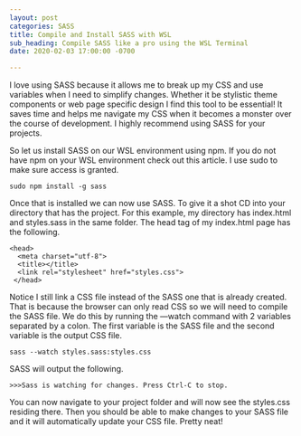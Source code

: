 ```yaml
---
layout: post
categories: SASS
title: Compile and Install SASS with WSL
sub_heading: Compile SASS like a pro using the WSL Terminal
date: 2020-02-03 17:00:00 -0700

---
```

I love using SASS because it allows me to break up my CSS and use variables when I need to simplify changes. Whether it be stylistic theme components or web page specific design I find this tool to be essential! It saves time and helps me navigate my CSS when it becomes a monster over the course of development. I highly recommend using SASS for your projects.

So let us install SASS on our WSL environment using npm. If you do not have npm on your WSL environment check out this article. I use sudo to make sure access is granted.

    sudo npm install -g sass

Once that is installed we can now use SASS. To give it a shot CD into your directory that has the project. For this example, my directory has index.html and styles.sass in the same folder. The head tag of my index.html page has the following. 

    <head>
      <meta charset="utf-8">
      <title></title>
      <link rel="stylesheet" href="styles.css">
     </head>

Notice I still link a CSS file instead of the SASS one that is already created. That is because the browser can only read CSS so we will need to compile the SASS file. We do this by running the —watch command with 2 variables separated by a colon. The first variable is the SASS file and the second variable is the output CSS file.

    sass --watch styles.sass:styles.css

SASS will output the following.

    >>>Sass is watching for changes. Press Ctrl-C to stop.

You can now navigate to your project folder and will now see the styles.css residing there. Then you should be able to make changes to your SASS file and it will automatically update your CSS file. Pretty neat!
